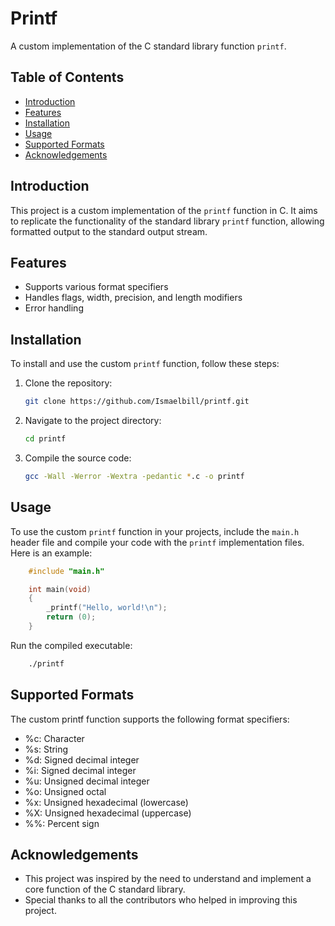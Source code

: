 # Printf

A custom implementation of the C standard library function `printf`.

## Table of Contents

- [Introduction](#introduction)
- [Features](#features)
- [Installation](#installation)
- [Usage](#usage)
- [Supported Formats](#supported-formats)
- [Acknowledgements](#acknowledgements)

## Introduction

This project is a custom implementation of the `printf` function in C. It aims to replicate the functionality of the standard library `printf` function, allowing formatted output to the standard output stream.

## Features

- Supports various format specifiers
- Handles flags, width, precision, and length modifiers
- Error handling

## Installation

To install and use the custom `printf` function, follow these steps:
1. Clone the repository:
    ```sh
    git clone https://github.com/Ismaelbill/printf.git
    ```
2. Navigate to the project directory:
    ```sh
    cd printf
    ```
3. Compile the source code:
    ```sh
    gcc -Wall -Werror -Wextra -pedantic *.c -o printf
    ```

## Usage

To use the custom `printf` function in your projects, include the `main.h` header file and compile your code with the `printf` implementation files. Here is an example:
```c
    #include "main.h"

    int main(void)
    {
        _printf("Hello, world!\n");
        return (0);
    }
```
Run the compiled executable:
```sh
    ./printf
```

## Supported Formats

The custom printf function supports the following format specifiers:
  - %c: Character
  - %s: String
  - %d: Signed decimal integer
  - %i: Signed decimal integer
  - %u: Unsigned decimal integer
  - %o: Unsigned octal
  - %x: Unsigned hexadecimal (lowercase)
  - %X: Unsigned hexadecimal (uppercase)
  - %%: Percent sign

## Acknowledgements

- This project was inspired by the need to understand and implement a core function of the C standard library.
- Special thanks to all the contributors who helped in improving this project.
